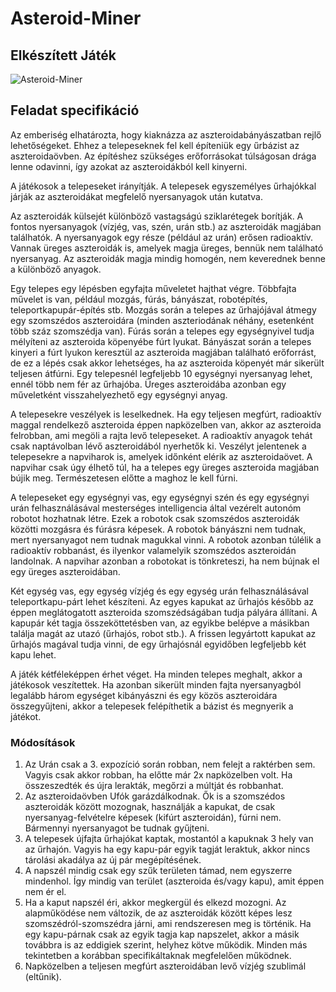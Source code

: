 # Asteroid-Miner

## Elkészített Játék
![Asteroid-Miner](https://i.imgur.com/cMtL58w.png)

## Feladat specifikáció 
Az emberiség elhatározta, hogy kiaknázza az aszteroidabányászatban rejlő lehetőségeket. Ehhez a telepeseknek fel kell építeniük egy űrbázist az aszteroidaövben. Az építéshez szükséges erőforrásokat túlságosan drága lenne odavinni, így azokat az aszteroidákból kell kinyerni.

A játékosok a telepeseket irányítják. A telepesek egyszemélyes űrhajókkal járják az aszteroidákat megfelelő nyersanyagok után kutatva.

Az aszteroidák külsejét különböző vastagságú sziklarétegek borítják. A fontos nyersanyagok (vízjég, vas, szén, urán stb.) az aszteroidák magjában találhatók. A nyersanyagok egy része (például az urán) erősen radioaktív. Vannak üreges aszteroidák is, amelyek magja üreges, bennük nem található nyersanyag. Az aszteroidák magja mindig homogén, nem keverednek benne a különböző anyagok.

Egy telepes egy lépésben egyfajta műveletet hajthat végre. Többfajta művelet is van, például mozgás, fúrás, bányászat, robotépítés, teleportkapupár-építés stb. Mozgás során a telepes az űrhajójával átmegy egy szomszédos aszteroidára (minden aszteriodának néhány, esetenként több száz szomszédja van). Fúrás során a telepes egy egységnyivel tudja mélyíteni az aszteroida köpenyébe fúrt lyukat. Bányászat során a telepes kinyeri a fúrt lyukon keresztül az aszteroida magjában található erőforrást, de ez a lépés csak akkor lehetséges, ha az aszteroida köpenyét már sikerült teljesen átfúrni. Egy telepesnél legfeljebb 10 egységnyi nyersanyag lehet, ennél több nem fér az űrhajóba. Üreges aszteroidába azonban egy műveletként visszahelyezhető egy egységnyi anyag.

A telepesekre veszélyek is leselkednek. Ha egy teljesen megfúrt, radioaktív maggal rendelkező aszteroida éppen napközelben van, akkor az aszteroida felrobban, ami megöli a rajta levő telepeseket. A radioaktív anyagok tehát csak naptávolban lévő aszteroidából nyerhetők ki. Veszélyt jelentenek a telepesekre a napviharok is, amelyek időnként elérik az aszteroidaövet. A napvihar csak úgy élhető túl, ha a telepes egy üreges aszteroida magjában bújik meg. Természetesen előtte a maghoz le kell fúrni.

A telepeseket egy egységnyi vas, egy egységnyi szén és egy egységnyi urán felhasználásával mesterséges intelligencia által vezérelt autonóm robotot hozhatnak létre. Ezek a robotok csak szomszédos aszteroidák közötti mozgásra és fúrásra képesek. A robotok bányászni nem tudnak, mert nyersanyagot nem tudnak magukkal vinni. A robotok azonban túlélik a radioaktív robbanást, és ilyenkor valamelyik szomszédos aszteroidán landolnak. A napvihar azonban a robotokat is tönkreteszi, ha nem bújnak el egy üreges aszteroidában.

Két egység vas, egy egység vízjég és egy egység urán felhasználásával teleportkapu-párt lehet készíteni. Az egyes kapukat az űrhajós később az éppen meglátogatott aszteroida szomszédságában tudja pályára állítani. A kapupár két tagja összeköttetésben van, az egyikbe belépve a másikban találja magát az utazó (űrhajós, robot stb.). A frissen legyártott kapukat az űrhajós magával tudja vinni,  de egy űrhajósnál egyidőben legfeljebb két kapu lehet.

A játék kétféleképpen érhet véget. Ha minden telepes meghalt, akkor a játékosok veszítettek. Ha azonban sikerült minden fajta nyersanyagból legalább három egységet kibányászni és egy közös aszteroidára összegyűjteni, akkor a telepesek felépíthetik a bázist és megnyerik a játékot.

### Módosítások

1. Az Urán csak a 3. expozíció során robban, nem felejt a raktérben sem. Vagyis csak akkor robban, ha előtte már 2x napközelben volt. Ha összeszedték és újra lerakták, megőrzi a múltját és robbanhat.
1. Az aszteroidaövben Ufók garázdálkodnak. Ők is a szomszédos aszteroidák között mozognak, használják a kapukat, de csak nyersanyag-felvételre képesek (kifúrt aszteroidán), fúrni nem. Bármennyi nyersanyagot be tudnak gyűjteni.
1. A telepesek újfajta űrhajókat kaptak, mostantól a kapuknak 3 hely van az űrhajón. Vagyis ha egy kapu-pár egyik tagját leraktuk, akkor nincs tárolási akadálya az új pár megépítésének.
1. A napszél mindig csak egy szűk területen támad, nem egyszerre mindenhol. Így mindig van terület (aszteroida és/vagy kapu), amit éppen nem ér el.
1. Ha a kaput napszél éri, akkor megkergül és elkezd mozogni. Az alapműködése nem változik, de az aszteroidák között képes lesz szomszédról-szomszédra járni, ami rendszeresen meg is történik. Ha egy kapu-párnak csak az egyik tagja kap napszelet, akkor a másik továbbra is az eddigiek szerint, helyhez kötve működik. Minden más tekintetben a korábban specifikáltaknak megfelelően működnek.
1. Napközelben a teljesen megfúrt aszteroidában levő vízjég szublimál (eltűnik).



